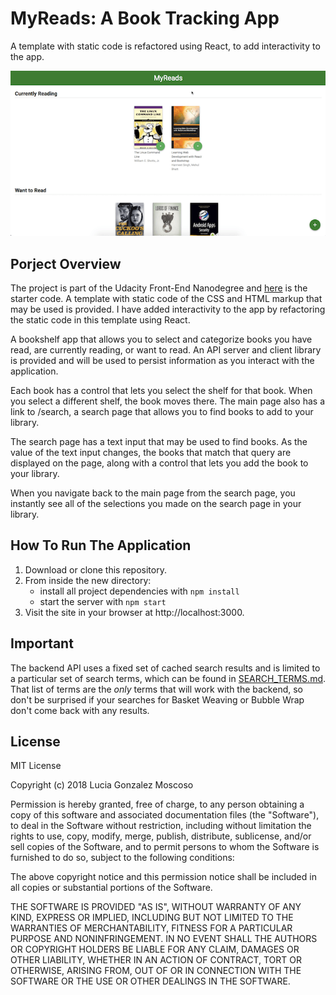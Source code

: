 # MyReads: A Book Tracking App
A template with static code is refactored using React, to add interactivity to the app.

![Preview](src/images/myReads.gif)


## Porject Overview
The project is part of the Udacity Front-End Nanodegree and [here](https://github.com/udacity/reactnd-project-myreads-starter) is the starter code. A template with static code of the CSS and HTML markup that may be used is provided. I have added interactivity to the app by refactoring the static code in this template using React.

A bookshelf app that allows you to select and categorize books you have read, are currently reading, or want to read. An API server and client library is provided and will be used to persist information as you interact with the application.

Each book has a control that lets you select the shelf for that book. When you select a different shelf, the book moves there.
The main page also has a link to /search, a search page that allows you to find books to add to your library.

The search page has a text input that may be used to find books. As the value of the text input changes, the books that match that query are displayed on the page, along with a control that lets you add the book to your library.

When you navigate back to the main page from the search page, you instantly see all of the selections you made on the search page in your library.


## How To Run The Application
1. Download or clone this repository.
2. From inside the new directory:
    * install all project dependencies with `npm install`
    * start the server with `npm start`
3. Visit the site in your browser at http://localhost:3000.


## Important
The backend API uses a fixed set of cached search results and is limited to a particular set of search terms, which can be found in [SEARCH_TERMS.md](SEARCH_TERMS.md). That list of terms are the _only_ terms that will work with the backend, so don't be surprised if your searches for Basket Weaving or Bubble Wrap don't come back with any results.


## License
MIT License

Copyright (c) 2018 Lucia Gonzalez Moscoso

Permission is hereby granted, free of charge, to any person obtaining a copy of this software and associated documentation files (the "Software"), to deal in the Software without restriction, including without limitation the rights to use, copy, modify, merge, publish, distribute, sublicense, and/or sell copies of the Software, and to permit persons to whom the Software is furnished to do so, subject to the following conditions:

The above copyright notice and this permission notice shall be included in all copies or substantial portions of the Software.

THE SOFTWARE IS PROVIDED "AS IS", WITHOUT WARRANTY OF ANY KIND, EXPRESS OR IMPLIED, INCLUDING BUT NOT LIMITED TO THE WARRANTIES OF MERCHANTABILITY, FITNESS FOR A PARTICULAR PURPOSE AND NONINFRINGEMENT. IN NO EVENT SHALL THE AUTHORS OR COPYRIGHT HOLDERS BE LIABLE FOR ANY CLAIM, DAMAGES OR OTHER LIABILITY, WHETHER IN AN ACTION OF CONTRACT, TORT OR OTHERWISE, ARISING FROM, OUT OF OR IN CONNECTION WITH THE SOFTWARE OR THE USE OR OTHER DEALINGS IN THE SOFTWARE.
